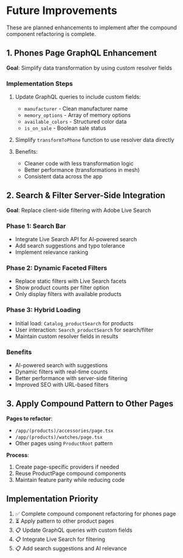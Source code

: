 # Future Improvements

These are planned enhancements to implement after the compound component refactoring is complete.

## 1. Phones Page GraphQL Enhancement

**Goal**: Simplify data transformation by using custom resolver fields

### Implementation Steps
1. Update GraphQL queries to include custom fields:
   - `manufacturer` - Clean manufacturer name
   - `memory_options` - Array of memory options  
   - `available_colors` - Structured color data
   - `is_on_sale` - Boolean sale status

2. Simplify `transformToPhone` function to use resolver data directly

3. Benefits:
   - Cleaner code with less transformation logic
   - Better performance (transformations in mesh)
   - Consistent data across the app

## 2. Search & Filter Server-Side Integration

**Goal**: Replace client-side filtering with Adobe Live Search

### Phase 1: Search Bar
- Integrate Live Search API for AI-powered search
- Add search suggestions and typo tolerance
- Implement relevance ranking

### Phase 2: Dynamic Faceted Filters  
- Replace static filters with Live Search facets
- Show product counts per filter option
- Only display filters with available products

### Phase 3: Hybrid Loading
- Initial load: `Catalog_productSearch` for products
- User interaction: `Search_productSearch` for search/filter
- Maintain custom resolver fields in results

### Benefits
- AI-powered search with suggestions
- Dynamic filters with real-time counts
- Better performance with server-side filtering
- Improved SEO with URL-based filters

## 3. Apply Compound Pattern to Other Pages

**Pages to refactor**:
- `/app/(products)/accessories/page.tsx`
- `/app/(products)/watches/page.tsx`
- Other pages using `ProductRoot` pattern

**Process**:
1. Create page-specific providers if needed
2. Reuse ProductPage compound components
3. Maintain feature parity while reducing code

## Implementation Priority

1. ✅ Complete compound component refactoring for phones page
2. ⏳ Apply pattern to other product pages
3. 📋 Update GraphQL queries with custom fields
4. 📋 Integrate Live Search for filtering
5. 📋 Add search suggestions and AI relevance
